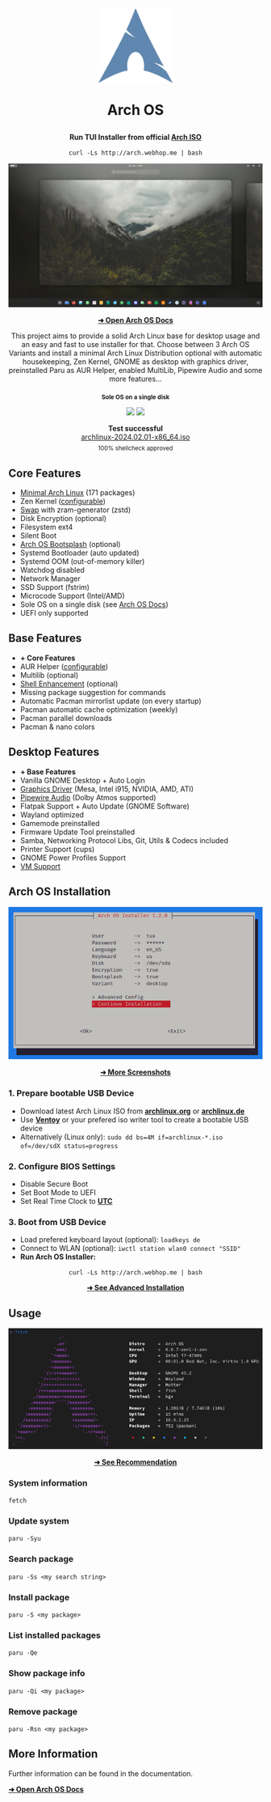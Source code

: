 <h1 align="center">
  <img src="./logo.svg" width="150" height="150"/>
  <p>Arch OS</p>
</h1>

<p align="center"><strong>Run TUI Installer from official <a target="_blank" href="https://archlinux.org/download/">Arch ISO</a></strong></p>

<div align="center">

```
curl -Ls http://arch.webhop.me | bash
```

</div>

<p align="center"><img src="./screenshots/desktop.jpg" /></p>

<div align="center">

**[➜ Open Arch OS Docs](DOCS.md)**

</div>

<p align="center">
This project aims to provide a solid Arch Linux base for desktop usage and an easy and fast to use installer for that. Choose between 3 Arch OS Variants and install a minimal Arch Linux Distribution optional with automatic housekeeping, Zen Kernel, GNOME as desktop with graphics driver, preinstalled Paru as AUR Helper, enabled MultiLib, Pipewire Audio and some more features...
</p>

<p align="center"><sub><strong>Sole OS on a single disk</strong></sub></p>

<p align="center">
  <img src="https://img.shields.io/badge/MAINTAINED-YES-green?style=for-the-badge">
  <img src="https://img.shields.io/badge/License-GPL_v2-blue?style=for-the-badge">
</p>

<p align="center">
  <strong>Test successful</strong>
  <br>
  <a target="_blank" href="https://www.archlinux.de/releases/2024.02.01">archlinux-2024.02.01-x86_64.iso</a>
  <br>
  <sub>100% shellcheck approved</sub>
</p>

## Core Features

- [Minimal Arch Linux](DOCS.md#minimal-installation) (171 packages)
- Zen Kernel ([configurable](DOCS.md#installation-properties))
- [Swap](DOCS.md#swap) with zram-generator (zstd)
- Disk Encryption (optional)
- Filesystem ext4
- Silent Boot
- [Arch OS Bootsplash](https://github.com/murkl/plymouth-theme-arch-os) (optional)
- Systemd Bootloader (auto updated)
- Systemd OOM (out-of-memory killer)
- Watchdog disabled
- Network Manager
- SSD Support (fstrim)
- Microcode Support (Intel/AMD)
- Sole OS on a single disk (see [Arch OS Docs](DOCS.md#partitions-layout))
- UEFI only supported

## Base Features

- **+ Core Features**
- AUR Helper ([configurable](DOCS.md#installation-properties))
- Multilib (optional)
- [Shell Enhancement](DOCS.md#shell-enhancement) (optional)
- Missing package suggestion for commands
- Automatic Pacman mirrorlist update (on every startup)
- Pacman automatic cache optimization (weekly)
- Pacman parallel downloads
- Pacman & nano colors

## Desktop Features

- **+ Base Features**
- Vanilla GNOME Desktop + Auto Login
- [Graphics Driver](DOCS.md#install-graphics-driver-manually) (Mesa, Intel i915, NVIDIA, AMD, ATI)
- [Pipewire Audio](DOCS.md#for-audiophiles) (Dolby Atmos supported)
- Flatpak Support + Auto Update (GNOME Software)
- Wayland optimized
- Gamemode preinstalled
- Firmware Update Tool preinstalled
- Samba, Networking Protocol Libs, Git, Utils & Codecs included
- Printer Support (cups)
- GNOME Power Profiles Support
- [VM Support](DOCS.md#vm-support)

## Arch OS Installation

<div align="center">

<p><img src="./screenshots/installer_01.png" /></p>

<p><b>

[➜ More Screenshots](DOCS.md#screenshots)

</b></p>

</div>

### 1. Prepare bootable USB Device

- Download latest Arch Linux ISO from **[archlinux.org](https://www.archlinux.org/download)** or **[archlinux.de](https://www.archlinux.de/download)**
- Use **[Ventoy](https://www.ventoy.net/en/download.html)** or your prefered iso writer tool to create a bootable USB device
- Alternatively (Linux only): `sudo dd bs=4M if=archlinux-*.iso of=/dev/sdX status=progress`

### 2. Configure BIOS Settings

- Disable Secure Boot
- Set Boot Mode to UEFI
- Set Real Time Clock to **[UTC](https://time.is/de/UTC)**

### 3. Boot from USB Device

- Load prefered keyboard layout (optional): `loadkeys de`
- Connect to WLAN (optional): `iwctl station wlan0 connect "SSID"`
- **Run Arch OS Installer:**

<div align="center">

```
curl -Ls http://arch.webhop.me | bash
```

</div>

<div align="center">

<p><b>

[➜ See Advanced Installation](DOCS.md#installation-properties)

</b></p>

</div>

## Usage

<div align="center">

<p><img src="screenshots/neofetch.png" /></p>

<p><b>

[➜ See Recommendation](DOCS.md#recommendation)

</b></p>

</div>

### System information

```
fetch
```

### Update system

```
paru -Syu
```

### Search package

```
paru -Ss <my search string>
```

### Install package

```
paru -S <my package>
```

### List installed packages

```
paru -Qe
```

### Show package info

```
paru -Qi <my package>
```

### Remove package

```
paru -Rsn <my package>
```

## More Information

Further information can be found in the documentation.

**[➜ Open Arch OS Docs](DOCS.md)**
